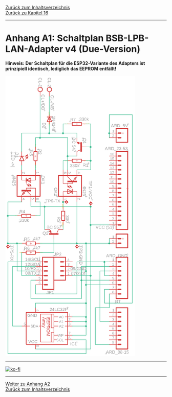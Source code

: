 [Zurück zum Inhaltsverzeichnis](inhaltsverzeichnis.md)  
[Zurück zu Kapitel 16](kap16.md)    
    
---
    
    
# Anhang A1: Schaltplan BSB-LPB-LAN-Adapter v4 (Due-Version)
  
**Hinweis: Der Schaltplan für die ESP32-Variante des Adapters ist prinzipiell identisch, lediglich das EEPROM entfällt!**  
  
![Schaltplan](assets/images/circuit_diagram_adapter_v4.png)  
 
    
---

[![ko-fi](https://ko-fi.com/img/githubbutton_sm.svg)](https://ko-fi.com/U6U5NPB51)    
       
    
---
    
     
[Weiter zu Anhang A2](anhang_a2.md)      
[Zurück zum Inhaltsverzeichnis](inhaltsverzeichnis.md)  
